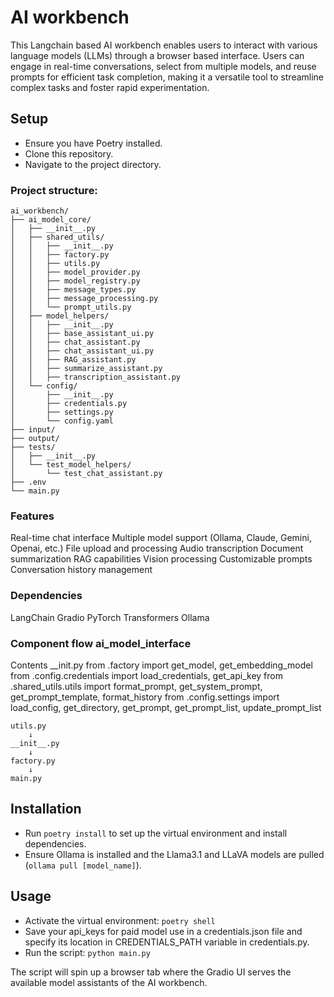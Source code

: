 # AI workbench 

This Langchain based AI workbench enables users to interact with various language models (LLMs) through a browser based interface. Users can engage in real-time conversations, select from multiple models, and reuse prompts for efficient task completion, making it a versatile tool to streamline complex tasks and foster rapid experimentation.

## Setup

- Ensure you have Poetry installed.
- Clone this repository.
- Navigate to the project directory.

### Project structure:
```
ai_workbench/
├── ai_model_core/
│   ├── __init__.py
│   ├── shared_utils/
│   │   ├── __init__.py
│   │   ├── factory.py
│   │   ├── utils.py
│   │   ├── model_provider.py
│   │   ├── model_registry.py
│   │   ├── message_types.py
│   │   ├── message_processing.py
│   │   └── prompt_utils.py
│   ├── model_helpers/
│   │   ├── __init__.py
│   │   ├── base_assistant_ui.py
│   │   ├── chat_assistant.py
│   │   ├── chat_assistant_ui.py
│   │   ├── RAG_assistant.py
│   │   ├── summarize_assistant.py
│   │   ├── transcription_assistant.py
│   └── config/
│       ├── __init__.py
│       ├── credentials.py
│       ├── settings.py
│       └── config.yaml
├── input/
├── output/
├── tests/
│   ├── __init__.py
│   └── test_model_helpers/
│       └── test_chat_assistant.py
├── .env
└── main.py
```
### Features

Real-time chat interface
Multiple model support (Ollama, Claude, Gemini, Openai, etc.)
File upload and processing
Audio transcription
Document summarization
RAG capabilities
Vision processing
Customizable prompts
Conversation history management

### Dependencies
LangChain
Gradio
PyTorch
Transformers
Ollama

### Component flow ai_model_interface
Contents __init.py
from .factory import get_model, get_embedding_model
from .config.credentials import load_credentials, get_api_key
from .shared_utils.utils import format_prompt, get_system_prompt, get_prompt_template, format_history
from .config.settings import load_config, get_directory, get_prompt, get_prompt_list, update_prompt_list
```
utils.py
    ↓
__init__.py
    ↓
factory.py
    ↓
main.py
```

## Installation

- Run `poetry install` to set up the virtual environment and install dependencies.
- Ensure Ollama is installed and the Llama3.1 and LLaVA models are pulled (`ollama pull [model_name]`).

## Usage

- Activate the virtual environment: `poetry shell`
- Save your api_keys for paid model use in a credentials.json file and specify its location in CREDENTIALS_PATH variable in credentials.py.
- Run the script: `python main.py`

The script will spin up a browser tab where the Gradio UI serves the available model assistants of the AI workbench.